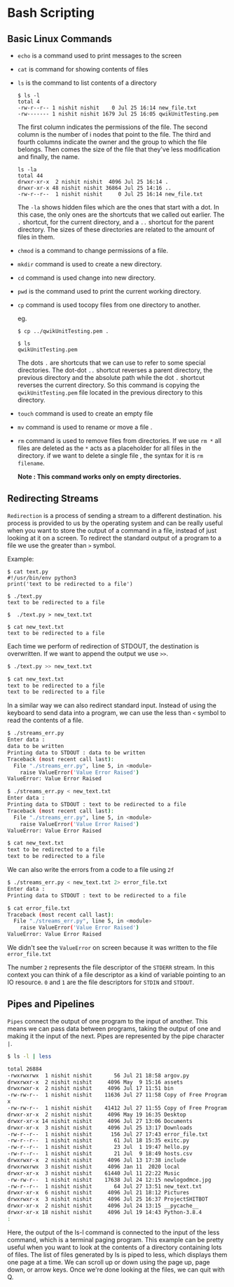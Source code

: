 <h1> Bash Scripting </h1>

<h2> Basic Linux Commands </h2>

* `echo` is a command used to print messages to the screen
* `cat` is command for showing contents of files
* `ls` is the command to list contents of a directory
   
  ```shell
  $ ls -l
  total 4
  -rw-r--r-- 1 nishit nishit    0 Jul 25 16:14 new_file.txt
  -rw------- 1 nishit nishit 1679 Jul 25 16:05 qwikUnitTesting.pem
  ```

  The first column indicates the permissions of the file.
  The second column is the number of
  i nodes that point to the file.
  The third and fourth columns indicate
  the owner and the group to which the file belongs.
  Then comes the size of the file that
  they've less modification and finally, the name.
  
  ```shell
  ls -la
  total 44
  drwxr-xr-x  2 nishit nishit  4096 Jul 25 16:14 .
  drwxr-xr-x 48 nishit nishit 36864 Jul 25 14:16 ..
  -rw-r--r--  1 nishit nishit     0 Jul 25 16:14 new_file.txt
  ```
  
  The `-la` shows
  hidden files which are the ones that start with a dot.
  In this case, the only ones
  are the shortcuts that we called out earlier.
  The `.` shortcut, for the current directory,
  and a `..` shortcut for the parent directory.
  The sizes of these directories are
  related to the amount of files in them. 

* `chmod` is a command to change permissions of a file.
* `mkdir` command is used to create a new directory. 
* `cd` command is used change into new directory.
* `pwd` is the command used  to print the current working directory. 
* `cp` command is used tocopy files from one directory to another.

  eg.
  ```shell
  $ cp ../qwikUnitTesting.pem .

  $ ls
  qwikUnitTesting.pem
  ```
  
  The dots `.` are shortcuts that we can
  use to refer to some special directories.
  The dot-dot `..` shortcut reverses a parent directory,
  the previous directory and the absolute path while
  the dot `.` shortcut reverses the current directory.
  So this command is copying the `qwikUnitTesting.pem`
  file located in the previous directory to this directory.
 
* `touch` command is used to create an empty file
* `mv` command is used to rename or move a file .
* `rm` command is used to remove files from directories.
   If we use `rm *` all files are deleted as the `*` acts as a placeholder for all files in the directory.
   if we want to delete a single file , the syntax for it is `rm filename`.
   
   <b> Note : This command works only on empty directories. </b>

<h2> Redirecting Streams </h2>
   
`Redirection` is a process of sending a stream to a different destination. his process is provided to us by the operating system and
can be really useful when you want to store the output of a command in a file,
instead of just looking at it on a screen.
To redirect the standard output of a program to a file
we use the greater than `>` symbol. 

Example:

```shell
$ cat text.py 
#!/usr/bin/env python3
print('text to be redirected to a file')

$ ./text.py 
text to be redirected to a file

$  ./text.py > new_text.txt

$ cat new_text.txt 
text to be redirected to a file
```
Each time we perform of redirection of STDOUT, the destination is overwritten. 
If we want to append the output we use `>>`.

```sh
$ ./text.py >> new_text.txt

$ cat new_text.txt 
text to be redirected to a file
text to be redirected to a file
```

In a similar way we can also redirect standard input.
Instead of using the keyboard to send data into a program,
we can use the less than `<` symbol to read the contents of a file. 

```sh
$ ./streams_err.py 
Enter data :
data to be written
Printing data to STDOUT : data to be written
Traceback (most recent call last):
  File "./streams_err.py", line 5, in <module>
    raise ValueError('Value Error Raised')
ValueError: Value Error Raised

$ ./streams_err.py < new_text.txt 
Enter data :
Printing data to STDOUT : text to be redirected to a file
Traceback (most recent call last):
  File "./streams_err.py", line 5, in <module>
    raise ValueError('Value Error Raised')
ValueError: Value Error Raised

$ cat new_text.txt 
text to be redirected to a file
text to be redirected to a file
```
We can also write the errors from a code to a file using `2f`

```sh
$ ./streams_err.py < new_text.txt 2> error_file.txt
Enter data :
Printing data to STDOUT : text to be redirected to a file

$ cat error_file.txt 
Traceback (most recent call last):
  File "./streams_err.py", line 5, in <module>
    raise ValueError('Value Error Raised')
ValueError: Value Error Raised
```
We didn't see the `ValueError` on screen because it was written to the file `error_file.txt`


The number `2` represents the file descriptor of the `STDERR` stream.
In this context you can think of a file descriptor
as a kind of variable pointing to an IO resource.
`0` and `1` are the file descriptors for `STDIN` and `STDOUT`.

<h2> Pipes and Pipelines </h2>

`Pipes` connect the output of
one program to the input of another.
This means we can pass data between programs,
taking the output of one and
making it the input of the next.
Pipes are represented by the pipe character `|`.

```sh
$ ls -l | less
```

```sh
total 26884
-rwxrwxrwx  1 nishit nishit       56 Jul 21 18:58 argov.py
drwxrwxr-x  2 nishit nishit     4096 May  9 15:16 assets
drwxrwxr-x  2 nishit nishit     4096 Jul 17 11:51 bin
-rw-rw-r--  1 nishit nishit    11636 Jul 27 11:58 Copy of Free Program Participation Certificate Template.doc
x
-rw-rw-r--  1 nishit nishit    41412 Jul 27 11:55 Copy of Free Program Participation Certificate Template.png
drwxr-xr-x  2 nishit nishit     4096 May 19 16:35 Desktop
drwxr-xr-x 14 nishit nishit     4096 Jul 27 13:06 Documents
drwxr-xr-x  3 nishit nishit     4096 Jul 25 13:17 Downloads
-rw-r--r--  1 nishit nishit      156 Jul 27 17:43 error_file.txt
-rw-r--r--  1 nishit nishit       61 Jul 18 15:35 exitc.py
-rw-r--r--  1 nishit nishit       23 Jul  1 19:47 hello.py
-rw-r--r--  1 nishit nishit       21 Jul  9 18:49 hosts.csv
drwxrwxr-x  2 nishit nishit     4096 Jul 13 17:38 include
drwxrwxrwx  3 nishit nishit     4096 Jan 11  2020 local
drwxr-xr-x  3 nishit nishit    61440 Jul 11 22:22 Music
-rw-rw-r--  1 nishit nishit    17638 Jul 24 12:15 newlogodmce.jpg
-rw-r--r--  1 nishit nishit       64 Jul 27 13:51 new_text.txt
drwxr-xr-x  6 nishit nishit     4096 Jul 21 18:12 Pictures
drwxrwxr-x  3 nishit nishit     4096 Jul 25 16:37 ProjectSHITBOT
drwxr-xr-x  2 nishit nishit     4096 Jul 24 13:15 __pycache__
drwxr-xr-x 18 nishit nishit     4096 Jul 19 14:43 Python-3.8.4
:
```

Here, the output of
the ls-l command is
connected to the input of the less command,
which is a terminal paging program.
This example can be pretty
useful when you want to look at
the contents of a directory containing lots of files.
The list of files generated by ls is piped to less,
which displays them one page at a time.
We can scroll up or down using the page up,
page down, or arrow keys.
Once we're done looking at the files,
we can quit with Q. 
